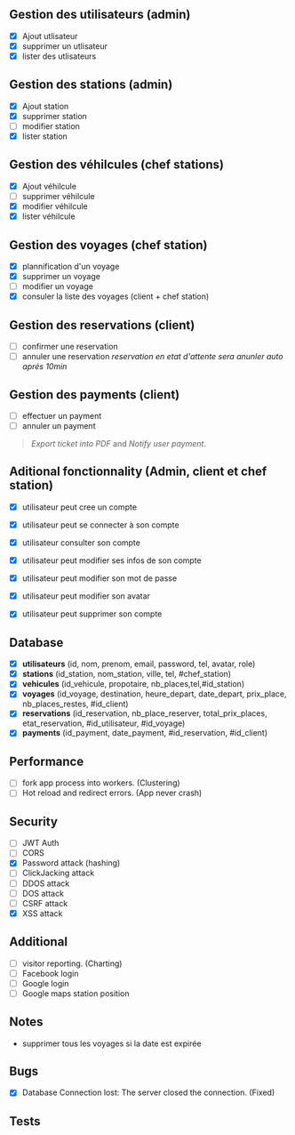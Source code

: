 ## Gestion des utilisateurs (admin)
- [x] Ajout utlisateur
- [x] supprimer un utlisateur
- [x] lister des utlisateurs

## Gestion des stations (admin)
- [x] Ajout station
- [x] supprimer station
- [ ] modifier station
- [x] lister station

## Gestion des véhilcules (chef stations)
- [x] Ajout véhilcule
- [ ] supprimer véhilcule
- [x] modifier véhilcule
- [x] lister véhilcule

## Gestion des voyages (chef station)
- [x] plannification d'un voyage
- [x] supprimer un voyage
- [ ] modifier un voyage
- [x] consuler la liste des voyages (client + chef station)

## Gestion des reservations (client)
- [ ] confirmer une reservation
- [ ] annuler une reservation
*reservation en etat d'attente sera anunler auto aprés 10min*

## Gestion des payments (client)
- [ ] effectuer un payment
- [ ] annuler un payment

> *Export ticket into PDF* and *Notify user payment*.

## Aditional fonctionnality (Admin, client et chef station)
- [x] utilisateur peut cree un compte
- [x] utilisateur peut se connecter à son compte
- [x] utilisateur consulter son compte

- [x] utilisateur peut modifier ses infos de son compte

- [x] utilisateur peut modifier son mot de passe
- [x] utilisateur peut modifier son avatar

- [x] utilisateur peut supprimer son compte

## Database
- [x] **utilisateurs** (id, nom, prenom, email, password, tel, avatar, role)
- [x] **stations** (id_station,	nom_station,	ville,	tel,	#chef_station)
- [x] **vehicules** (id_vehicule,	propotaire,	nb_places,tel,#id_station)
- [x] **voyages** (id_voyage, destination, heure_depart, date_depart, prix_place, nb_places_restes, #id_client)
- [x] **reservations** (id_reservation, nb_place_reserver, total_prix_places, etat_reservation,  #id_utilisateur, #id_voyage)
- [x] **payments** (id_payment, date_payment, #id_reservation,	#id_client)

## Performance
- [ ] fork app process into workers. (Clustering)
- [ ] Hot reload and redirect errors. (App never crash)

## Security
- [ ] JWT Auth
- [ ] CORS
- [x] Password attack (hashing)
- [ ] ClickJacking attack
- [ ] DDOS attack
- [ ] DOS attack
- [ ] CSRF attack
- [x] XSS attack

## Additional
- [ ] visitor reporting. (Charting)
- [ ] Facebook login
- [ ] Google login
- [ ] Google maps station position

## Notes
- supprimer tous les voyages si la date est expirée

## Bugs
- [x] Database Connection lost: The server closed the connection. (Fixed)

## Tests
